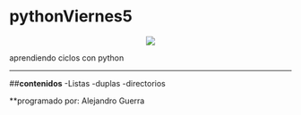 # **pythonViernes5**
<P align="center">
    <img src="https://upload.wikimedia.org/wikipedia/commons/9/90/Spiderman.JPG">
</p>


aprendiendo ciclos con python
***
##**contenidos**
-Listas
-duplas
-directorios

**programado por: Alejandro Guerra
